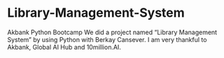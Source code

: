 # Library-Management-System
Akbank Python Bootcamp
We did a project named “Library Management System” by using Python with Berkay Cansever. I am very thankful to Akbank, Global AI Hub and 10million.AI. 
